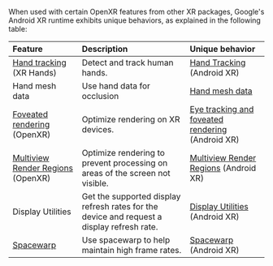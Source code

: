 When used with certain OpenXR features from other XR packages, Google's Android XR runtime exhibits unique behaviors, as explained in the following table:

| Feature | Description | Unique behavior |
| :------ | :---------- | :-------------- |
| [Hand tracking](xref:xrhands-openxr-hands-feature) (XR Hands) | Detect and track human hands. | [Hand Tracking](xref:androidxr-openxr-hand-tracking) (Android XR) |
| Hand mesh data | Use hand data for occlusion | [Hand mesh data](xref:androidxr-openxr-hand-mesh-data) |
| [Foveated rendering](xref:openxr-foveated-rendering) (OpenXR) | Optimize rendering on XR devices. | [Eye tracking and foveated rendering](xref:androidxr-openxr-foveated-rendering) (Android XR) |
| [Multiview Render Regions](xref:openxr-multiview-render-regions) (OpenXR) | Optimize rendering to prevent processing on areas of the screen not visible. | [Multiview Render Regions](xref:androidxr-openxr-multiview-render-regions) (Android XR) |
| Display Utilities | Get the supported display refresh rates for the device and request a display refresh rate. | [Display Utilities](xref:androidxr-openxr-display-utilities) (Android XR) |
| [Spacewarp](https://docs.unity3d.com/6000.1/Documentation/Manual/xr-graphics-spacewarp.html) | Use spacewarp to help maintain high frame rates. | [Spacewarp](xref:androidxr-openxr-spacewarp) (Android XR) |